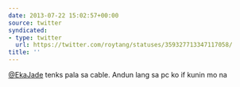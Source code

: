 ```yaml
---
date: 2013-07-22 15:02:57+00:00
source: twitter
syndicated:
- type: twitter
  url: https://twitter.com/roytang/statuses/359327713347117058/
title: ''
---
```


[@EkaJade](https://twitter.com/EkaJade/) tenks pala sa cable. Andun lang sa pc ko if kunin mo na